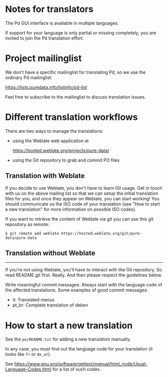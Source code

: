 Notes for translators
=====================

The Pd GUI interface is available in multiple languages.

If support for your language is only partial or missing completely,
you are invited to join the Pd translation effort.

# Project mailinglist

We don't have a specific mailinglist for translating Pd,
so we use the ordinary Pd mailinglist:

  https://lists.puredata.info/listinfo/pd-list

Feel free to subscribe to the mailinglist to discuss translation issues.

# Different translation workflows

There are two ways to manage the translations:

- using the Weblate web application at

  https://hosted.weblate.org/projects/pure-data/

- using the Git repository to grab and commit PO files

## Translation with Weblate

If you decide to use Weblate, you don't have to learn Git usage.
Get in touch with us on the above mailing list so that we can setup
the initial translation files for you, and once they appear
on Weblate, you can start working!
You should communicate us the ISO code of your translation
(see "How to start a new translation" for more information on possible ISO codes).

If you want to retrieve the content of Weblate via git you can use
this git repository as remote:

```
$ git remote add weblate https://hosted.weblate.org/git/pure-data/pure-data
```

## Translation without Weblate

---------------------------

If you're not using Weblate, you'll have to interact with the Git
repository. So read README.git first. Really. And then please respect the
guidelines below.

Write meaningful commit messages. Always start with the language
code of the affected translations. Some examples of good commit
messages:

* it: Translated menus
* pt_br: Complete translation of deken


# How to start a new translation

See the `po/README.txt` for adding a new translation manually.


In any case, you must find out the language code for your translation
(it looks like `fr` or `de_at`).

See https://www.gnu.org/software/gettext/manual/html_node/Usual-Language-Codes.html
for a list of such codes.

